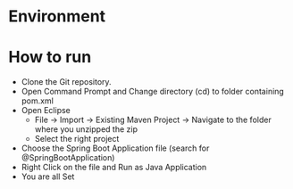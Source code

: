 # Environment

# How to run
- Clone the Git repository.
- Open Command Prompt and Change directory (cd) to folder containing pom.xml
- Open Eclipse
  - File -> Import -> Existing Maven Project -> Navigate to the folder where you unzipped the zip
  - Select the right project
- Choose the Spring Boot Application file (search for @SpringBootApplication)
- Right Click on the file and Run as Java Application
- You are all Set
